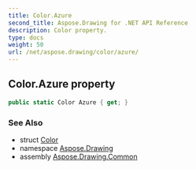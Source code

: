 ```yaml
---
title: Color.Azure
second_title: Aspose.Drawing for .NET API Reference
description: Color property. 
type: docs
weight: 50
url: /net/aspose.drawing/color/azure/
---
```

## Color.Azure property

```csharp
public static Color Azure { get; }
```

### See Also

* struct [Color](../)
* namespace [Aspose.Drawing](../../color/)
* assembly [Aspose.Drawing.Common](../../../)


